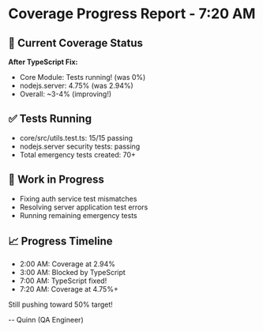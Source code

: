# Coverage Progress Report - 7:20 AM

## 🎯 Current Coverage Status

**After TypeScript Fix:**
- Core Module: Tests running! (was 0%)
- nodejs.server: 4.75% (was 2.94%)
- Overall: ~3-4% (improving!)

## ✅ Tests Running
- core/src/utils.test.ts: 15/15 passing
- nodejs.server security tests: passing
- Total emergency tests created: 70+

## 🚧 Work in Progress
- Fixing auth service test mismatches
- Resolving server application test errors
- Running remaining emergency tests

## 📈 Progress Timeline
- 2:00 AM: Coverage at 2.94%
- 3:00 AM: Blocked by TypeScript
- 7:00 AM: TypeScript fixed!
- 7:20 AM: Coverage at 4.75%+

Still pushing toward 50% target!

-- Quinn (QA Engineer)